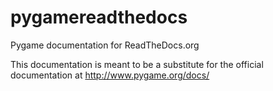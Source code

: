# pygamereadthedocs
Pygame documentation for ReadTheDocs.org

This documentation is meant to be a substitute for the official documentation at http://www.pygame.org/docs/